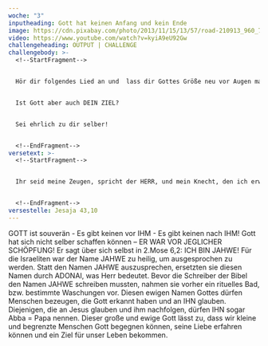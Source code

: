 ```yaml
---
woche: "3"
inputheading: Gott hat keinen Anfang und kein Ende
image: https://cdn.pixabay.com/photo/2013/11/15/13/57/road-210913_960_720.jpg
video: https://www.youtube.com/watch?v=kyiA9eU92Gw
challengeheading: OUTPUT | CHALLENGE
challengebody: >-
  <!--StartFragment-->


  Hör dir folgendes Lied an und  lass dir Gottes Größe neu vor Augen malen. Gott ist der Ursprung allen SEINS…


  Ist Gott aber auch DEIN ZIEL?


  Sei ehrlich zu dir selber!


  <!--EndFragment-->
versetext: >-
  <!--StartFragment-->


  Ihr seid meine Zeugen, spricht der HERR, und mein Knecht, den ich erwählt habe, damit ihr wisst und mir glaubt und erkennt, dass ich's bin. Vor mir ist kein Gott gemacht, so wird auch nach mir keiner sein.


  <!--EndFragment-->
versestelle: Jesaja 43,10
---
```

<!--StartFragment-->

GOTT ist souverän - Es gibt keinen vor IHM - Es gibt keinen nach IHM! Gott hat sich nicht selber schaffen können – ER WAR VOR JEGLICHER SCHÖPFUNG! Er sagt über sich selbst in 2.Mose 6,2: ICH BIN JAHWE! Für die Israeliten war der Name JAHWE zu heilig, um ausgesprochen zu werden. Statt den Namen JAHWE auszusprechen, ersetzten sie diesen Namen durch ADONAI, was Herr bedeutet. Bevor die Schreiber der Bibel den Namen JAHWE schreiben mussten, nahmen sie vorher ein rituelles Bad, bzw. bestimmte Waschungen vor. Diesen ewigen Namen Gottes dürfen Menschen bezeugen, die Gott erkannt haben und an IHN glauben. Diejenigen, die an Jesus glauben und ihm nachfolgen, dürfen IHN sogar Abba = Papa nennen. Dieser große und ewige Gott lässt zu, dass wir kleine und begrenzte Menschen Gott begegnen können, seine Liebe erfahren können und ein Ziel für unser Leben bekommen.

<!--EndFragment-->